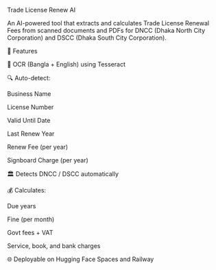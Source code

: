 Trade License Renew AI

An AI-powered tool that extracts and calculates Trade License Renewal Fees from scanned documents and PDFs for DNCC (Dhaka North City Corporation) and DSCC (Dhaka South City Corporation).

🚀 Features

📄 OCR (Bangla + English) using Tesseract

🔍 Auto-detect:

Business Name

License Number

Valid Until Date

Last Renew Year

Renew Fee (per year)

Signboard Charge (per year)

🏛️ Detects DNCC / DSCC automatically

💰 Calculates:

Due years

Fine (per month)

Govt fees + VAT

Service, book, and bank charges

🌐 Deployable on Hugging Face Spaces and Railway